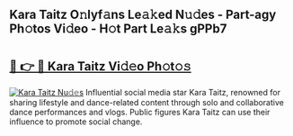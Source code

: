## Kara Taitz O𝚗lyf𝚊ns Le𝚊𝚔ed N𝚞𝚍es - Part-agy Ph𝚘tos Vi𝚍eo - H𝚘t Part Le𝚊𝚔s gPPb7

# <h2><a href="http://hf3g88.feru.top/?c=Kara+Taitz">🔗 👉 🔴 Kara Taitz Vi𝚍𝚎o Ph𝚘t𝚘𝚜</a></h2>

[![Kara Taitz Nu𝚍𝚎s](https://i.imgur.com/0TWrTi3.gif)](http://hf3g88.feru.top/?c=Kara+Taitz)
Influential social media star Kara Taitz, renowned for sharing lifestyle and dance-related content through solo and collaborative dance performances and vlogs. Public figures Kara Taitz can use their influence to promote social change. 
